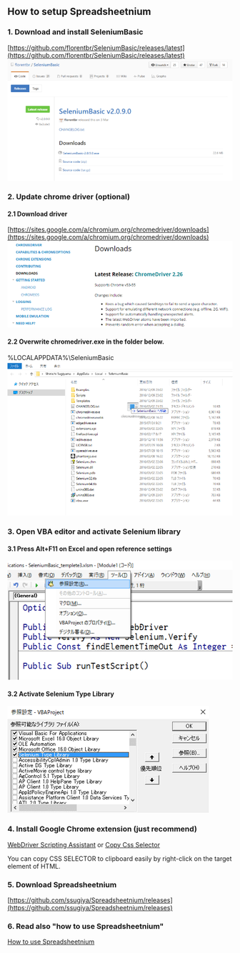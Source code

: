 ## How to setup Spreadsheetnium

### 1. Download and install SeleniumBasic
[https://github.com/florentbr/SeleniumBasic/releases/latest](https://github.com/florentbr/SeleniumBasic/releases/latest)
![Download and install SeleniumBasic](./img/image1.png "Download and install SeleniumBasic")

### 2. Update chrome driver (optional)

#### 2.1 Download driver
[https://sites.google.com/a/chromium.org/chromedriver/downloads](https://sites.google.com/a/chromium.org/chromedriver/downloads)
![Download driver](./img/image2.png "Download driver")

#### 2.2 Overwrite chromedriver.exe in the folder below.
%LOCALAPPDATA%\SeleniumBasic
![Overwrite chromedriver.exe](./img/image3.png "Overwrite chromedriver.exe")

### 3. Open VBA editor and activate Selenium library

#### 3.1 Press Alt+F11 on Excel and open reference settings
![Open VBA editor](./img/image4.png "Open VBA editor")

#### 3.2 Activate Selenium Type Library
![Activate](./img/image5.png "Activate")


### 4. Install Google Chrome extension (just recommend)

[WebDriver Scripting Assistant](https://chrome.google.com/webstore/detail/webdriver-scripting-assis/defeagjagbpfggackgppbadbafdfbjfo) or [Copy Css Selector](https://chrome.google.com/webstore/detail/copy-css-selector/kemkenbgbgodoglfkkejbdcpojnodnkg)

You can copy CSS SELECTOR to clipboard easily by right-click on the target element of HTML.

### 5. Download Spreadsheetnium

[https://github.com/ssugiya/Spreadsheetnium/releases](https://github.com/ssugiya/Spreadsheetnium/releases)


### 6. Read also "how to use Spreadsheetnium"

[How to use Spreadsheetnium](./howToUseSpreadsheetnium.md)



